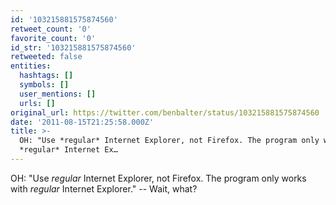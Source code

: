 ```yaml
---
id: '103215881575874560'
retweet_count: '0'
favorite_count: '0'
id_str: '103215881575874560'
retweeted: false
entities:
  hashtags: []
  symbols: []
  user_mentions: []
  urls: []
original_url: https://twitter.com/benbalter/status/103215881575874560
date: '2011-08-15T21:25:58.000Z'
title: >-
  OH: "Use *regular* Internet Explorer, not Firefox. The program only works with
  *regular* Internet Ex…
---
```


OH: "Use *regular* Internet Explorer, not Firefox. The program only works with *regular* Internet Explorer." -- Wait, what?